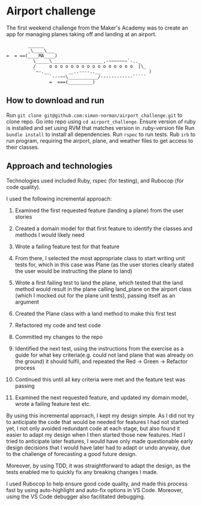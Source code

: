 # Airport challenge

The first weekend challenge from the Maker's Academy was to create an app for managing planes taking off and landing at an airport. 

```
        ______
        _\____\___
=  = ==(____MA____)
          \_____\___________________,-~~~~~~~`-.._
          /     o o o o o o o o o o o o o o o o  |\_
          `~-.__       __..----..__                  )
                `---~~\___________/------------`````
                =  ===(_________)

```

## How to download and run

Run `git clone git@github.com:simon-norman/airport_challenge.git` to clone repo. 
Go into repo using `cd airport_challenge`.
Ensure version of ruby is installed and set using RVM that matches version in .ruby-version file
Run `bundle install` to install all dependencies.
Run `rspec` to run tests.
Rub `irb` to run program, requiring the airport, plane, and weather files to get access to their classes.


## Approach and technologies

Technologies used included Ruby, rspec (for testing), and Rubocop (for code quality).

I used the following incremental approach:

1. Examined the first requested feature (landing a plane) from the user stories

2. Created a domain model for that first feature to identify the classes and methods I would likely need

3. Wrote a failing feature test for that feature

4. From there, I selected the most appropriate class to start writing unit tests for, which in this case was Plane (as the user stories clearly stated the user would be instructing the plane to land)

5. Wrote a first failing test to land the plane, which tested that the land method would result in the plane calling land_plane on the airport class (which I mocked out for the plane unit tests), passing itself as an argument

6. Created the Plane class with a land method to make this first test 

7. Refactored my code and test code

8. Committed my changes to the repo

9. Identified the next test, using the instructions from the exercise as a guide for what key criteria(e.g. could not land plane that was already on the ground) it should fulfil, and repeated the Red -> Green -> Refactor process

10. Continued this until all key criteria were met and the feature test was passing

11. Examined the next requested feature, and updated my domain model, wrote a failing feature test etc.

By using this incremental approach, I kept my design simple. As I did not try to anticipate the code that would be needed for features I had not started yet, I not only avoided redundant code at each stage, but also found it easier to adapt my design when I then started those new features. Had I tried to anticipate later features, I would have only made questionable early design decisions that I would have later had to adapt or undo anyway, due to the challenge of forecasting a good future design. 

Moreover, by using TDD, it was straightforward to adapt the design, as the tests enabled me to quickly fix any breaking changes I made. 

I used Rubocop to help ensure good code quality, and made this process fast by using auto-highlight and auto-fix options in VS Code. Moreover, using the VS Code debugger also facilitated debugging. 
